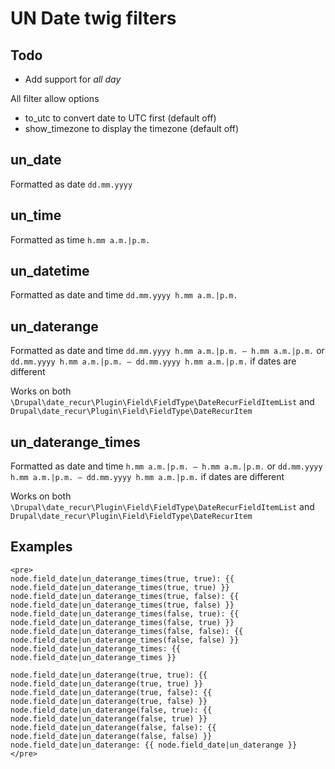# UN Date twig filters

## Todo

- Add support for *all day*

All filter allow options

- to_utc to convert date to UTC first (default off)
- show_timezone to display the timezone (default off)

## un_date

Formatted as date `dd.mm.yyyy`

## un_time

Formatted as time `h.mm a.m.|p.m.`

## un_datetime

Formatted as date and time `dd.mm.yyyy h.mm a.m.|p.m.`

## un_daterange

Formatted as date and time `dd.mm.yyyy h.mm a.m.|p.m. — h.mm a.m.|p.m.`
or `dd.mm.yyyy h.mm a.m.|p.m. — dd.mm.yyyy h.mm a.m.|p.m.` if dates are different

Works on both `\Drupal\date_recur\Plugin\Field\FieldType\DateRecurFieldItemList` and `Drupal\date_recur\Plugin\Field\FieldType\DateRecurItem`

## un_daterange_times

Formatted as date and time `h.mm a.m.|p.m. — h.mm a.m.|p.m.`
or `dd.mm.yyyy h.mm a.m.|p.m. — dd.mm.yyyy h.mm a.m.|p.m.` if dates are different

Works on both `\Drupal\date_recur\Plugin\Field\FieldType\DateRecurFieldItemList` and `Drupal\date_recur\Plugin\Field\FieldType\DateRecurItem`

## Examples

```twig
<pre>
node.field_date|un_daterange_times(true, true): {{ node.field_date|un_daterange_times(true, true) }}
node.field_date|un_daterange_times(true, false): {{ node.field_date|un_daterange_times(true, false) }}
node.field_date|un_daterange_times(false, true): {{ node.field_date|un_daterange_times(false, true) }}
node.field_date|un_daterange_times(false, false): {{ node.field_date|un_daterange_times(false, false) }}
node.field_date|un_daterange_times: {{ node.field_date|un_daterange_times }}

node.field_date|un_daterange(true, true): {{ node.field_date|un_daterange(true, true) }}
node.field_date|un_daterange(true, false): {{ node.field_date|un_daterange(true, false) }}
node.field_date|un_daterange(false, true): {{ node.field_date|un_daterange(false, true) }}
node.field_date|un_daterange(false, false): {{ node.field_date|un_daterange(false, false) }}
node.field_date|un_daterange: {{ node.field_date|un_daterange }}
</pre>
```
